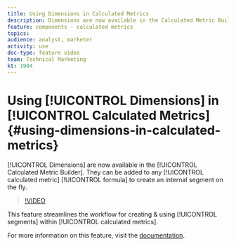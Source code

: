 ```yaml
---
title: Using Dimensions in Calculated Metrics
description: Dimensions are now available in the Calculated Metric Builder. They can be added to any calculated metric formula to create an internal segment on the fly.
feature: components - calculated metrics
topics: 
audience: analyst, marketer
activity: use
doc-type: feature video
team: Technical Marketing
kt: 1904
---
```


# Using [!UICONTROL Dimensions] in [!UICONTROL Calculated Metrics] {#using-dimensions-in-calculated-metrics}

[!UICONTROL Dimensions] are now available in the [!UICONTROL Calculated Metric Builder]. They can be added to any [!UICONTROL calculated metric] [!UICONTROL formula] to create an internal segment on the fly.

>[!VIDEO](https://video.tv.adobe.com/v/23723/?quality=12)

This feature streamlines the workflow for creating & using [!UICONTROL segments] within [!UICONTROL calculated metrics].

For more information on this feature, visit the [documentation](https://marketing.adobe.com/resources/help/en_US/analytics/calcmetrics/cm_build_metrics.html).
